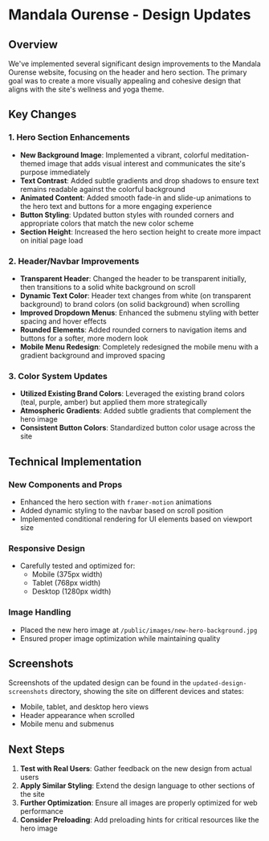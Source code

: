 # Mandala Ourense - Design Updates

## Overview

We've implemented several significant design improvements to the Mandala Ourense website, focusing on the header and hero section. The primary goal was to create a more visually appealing and cohesive design that aligns with the site's wellness and yoga theme.

## Key Changes

### 1. Hero Section Enhancements

- **New Background Image**: Implemented a vibrant, colorful meditation-themed image that adds visual interest and communicates the site's purpose immediately
- **Text Contrast**: Added subtle gradients and drop shadows to ensure text remains readable against the colorful background
- **Animated Content**: Added smooth fade-in and slide-up animations to the hero text and buttons for a more engaging experience
- **Button Styling**: Updated button styles with rounded corners and appropriate colors that match the new color scheme
- **Section Height**: Increased the hero section height to create more impact on initial page load

### 2. Header/Navbar Improvements

- **Transparent Header**: Changed the header to be transparent initially, then transitions to a solid white background on scroll
- **Dynamic Text Color**: Header text changes from white (on transparent background) to brand colors (on solid background) when scrolling
- **Improved Dropdown Menus**: Enhanced the submenu styling with better spacing and hover effects
- **Rounded Elements**: Added rounded corners to navigation items and buttons for a softer, more modern look
- **Mobile Menu Redesign**: Completely redesigned the mobile menu with a gradient background and improved spacing

### 3. Color System Updates

- **Utilized Existing Brand Colors**: Leveraged the existing brand colors (teal, purple, amber) but applied them more strategically
- **Atmospheric Gradients**: Added subtle gradients that complement the hero image
- **Consistent Button Colors**: Standardized button color usage across the site

## Technical Implementation

### New Components and Props

- Enhanced the hero section with `framer-motion` animations
- Added dynamic styling to the navbar based on scroll position
- Implemented conditional rendering for UI elements based on viewport size

### Responsive Design

- Carefully tested and optimized for:
  - Mobile (375px width)
  - Tablet (768px width)
  - Desktop (1280px width)

### Image Handling

- Placed the new hero image at `/public/images/new-hero-background.jpg`
- Ensured proper image optimization while maintaining quality

## Screenshots

Screenshots of the updated design can be found in the `updated-design-screenshots` directory, showing the site on different devices and states:

- Mobile, tablet, and desktop hero views
- Header appearance when scrolled
- Mobile menu and submenus

## Next Steps

1. **Test with Real Users**: Gather feedback on the new design from actual users
2. **Apply Similar Styling**: Extend the design language to other sections of the site
3. **Further Optimization**: Ensure all images are properly optimized for web performance
4. **Consider Preloading**: Add preloading hints for critical resources like the hero image 